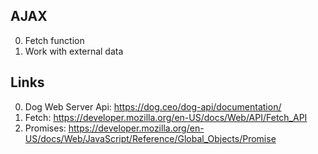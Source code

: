 ## AJAX

0. Fetch function
1. Work with external data

## Links

0. Dog Web Server Api: https://dog.ceo/dog-api/documentation/
1. Fetch: https://developer.mozilla.org/en-US/docs/Web/API/Fetch_API
2. Promises: https://developer.mozilla.org/en-US/docs/Web/JavaScript/Reference/Global_Objects/Promise
